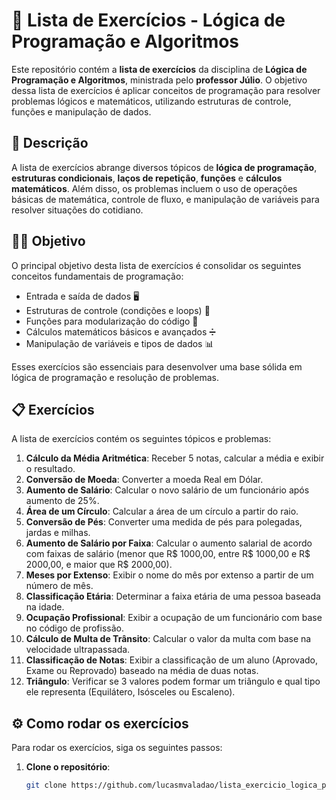 # 📝 Lista de Exercícios - Lógica de Programação e Algoritmos

Este repositório contém a **lista de exercícios** da disciplina de **Lógica de Programação e Algoritmos**, ministrada pelo **professor Júlio**. O objetivo dessa lista de exercícios é aplicar conceitos de programação para resolver problemas lógicos e matemáticos, utilizando estruturas de controle, funções e manipulação de dados.

## 🎯 Descrição

A lista de exercícios abrange diversos tópicos de **lógica de programação**, **estruturas condicionais**, **laços de repetição**, **funções** e **cálculos matemáticos**. Além disso, os problemas incluem o uso de operações básicas de matemática, controle de fluxo, e manipulação de variáveis para resolver situações do cotidiano.

## 🧑‍🏫 Objetivo

O principal objetivo desta lista de exercícios é consolidar os seguintes conceitos fundamentais de programação:

- Entrada e saída de dados 🖥️
- Estruturas de controle (condições e loops) 🔄
- Funções para modularização do código 🔧
- Cálculos matemáticos básicos e avançados ➗
- Manipulação de variáveis e tipos de dados 📊

Esses exercícios são essenciais para desenvolver uma base sólida em lógica de programação e resolução de problemas.

## 📋 Exercícios

A lista de exercícios contém os seguintes tópicos e problemas:

1. **Cálculo da Média Aritmética**: Receber 5 notas, calcular a média e exibir o resultado.
2. **Conversão de Moeda**: Converter a moeda Real em Dólar.
3. **Aumento de Salário**: Calcular o novo salário de um funcionário após aumento de 25%.
4. **Área de um Círculo**: Calcular a área de um círculo a partir do raio.
5. **Conversão de Pés**: Converter uma medida de pés para polegadas, jardas e milhas.
6. **Aumento de Salário por Faixa**: Calcular o aumento salarial de acordo com faixas de salário (menor que R$ 1000,00, entre R$ 1000,00 e R$ 2000,00, e maior que R$ 2000,00).
7. **Meses por Extenso**: Exibir o nome do mês por extenso a partir de um número de mês.
8. **Classificação Etária**: Determinar a faixa etária de uma pessoa baseada na idade.
9. **Ocupação Profissional**: Exibir a ocupação de um funcionário com base no código de profissão.
10. **Cálculo de Multa de Trânsito**: Calcular o valor da multa com base na velocidade ultrapassada.
11. **Classificação de Notas**: Exibir a classificação de um aluno (Aprovado, Exame ou Reprovado) baseado na média de duas notas.
12. **Triângulo**: Verificar se 3 valores podem formar um triângulo e qual tipo ele representa (Equilátero, Isósceles ou Escaleno).

## ⚙️ Como rodar os exercícios

Para rodar os exercícios, siga os seguintes passos:

1. **Clone o repositório**:

   ```bash
   git clone https://github.com/lucasmvaladao/lista_exercicio_logica_programacao_julio.git
